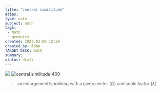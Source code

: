```yaml
---
title: "central similitude"
alias: 
type: note
subject: math
tags:
 - math
 - geometry
created: 2023.03.06 12:59
created_by: Ádám
TARGET DECK: math
summary: 
status: draft 
---
```

![](https://www.researchgate.net/publication/24167690/figure/fig1/AS:669558885085195@1536646686190/Construction-of-central-similarity-proximity-region-N-t-1-2-CS-x-M-C-shaded.png)
![central similitude|400](https://encrypted-tbn0.gstatic.com/images?q=tbn:ANd9GcREDllzaF_iXwoA0JlU4woIIiM6q7QnrqM1DKqZM0XKPslYKF_6O-FNWYlclqQczBQu9pg&usqp=CAU)

>an enlargement/shrinking with a given center ($O$) and scale factor ($\lambda$)
